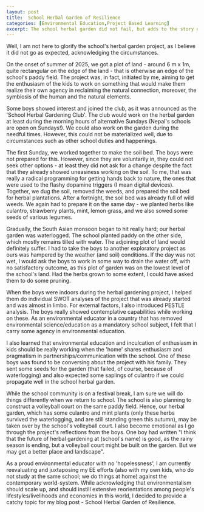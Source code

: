 ```yaml
---
layout: post
title:  School Herbal Garden of Resilience
categories: [Environmental Education,Project Based Learning]
excerpt: The school herbal garden did not fail, but adds to the story of social and ecological resilience.
---
```


Well, I am not here to glorify the school's herbal garden project, as I believe it did not go as expected, acknowledging the circumstances.

On the onset of summer of 2025, we got a plot of land - around 6 m x 1m, quite rectangular on the edge of the land - that is otherwise an edge of the school's paddy field. The project was, in fact, initiated by me, aiming to get the enthusiasm of the kids to work on something that would make them realize their own agency in reclaiming the natural connection, moreover, the symbiosis of the human and the natural elements. 

Some boys showed interest and joined the club, as it was announced as the 'School Herbal Gardening Club'. The club would work on the herbal garden at least during the morning hours of alternative Sundays (Nepal's schools are open on Sundays!). We could also work on the garden during the needful times. However, this could not be materialized well, due to circumstances such as other school duties and happenings.

The first Sunday, we worked together to make the soil bed. The boys were not prepared for this. However, since they are voluntarily in, they could not seek other options - at least they did not ask for a change despite the fact that they already showed uneasiness working on the soil. To me, that was really a radical programming for getting hands back to nature, the ones that were used to the flashy dopamine triggers (I mean digital devices). Together, we dug the soil, removed the weeds, and prepared the soil bed for herbal plantations. After a fortnight, the soil bed was already full of wild weeds. We again had to prepare it on the same day - we planted herbs like culantro, strawberry plants, mint, lemon grass, and we also sowed some seeds of various legumes.

Gradually, the South Asian monsoon began to hit really hard; our herbal garden was waterlogged. The school planted paddy on the other side, which mostly remains tilled with water. The adjoining plot of land would definitely suffer. I had to take the boys to another exploratory project as ours was hampered by the weather (and soil) conditions. If the day was not wet, I would ask the boys to work in some way to drain the water off, with no satisfactory outcome, as this plot of garden was on the lowest level of the school's land. Had the herbs grown to some extent, I could have asked them to do some pruning. 

When the boys were indoors during the herbal gardening project, I helped them do individual SWOT analyses of the project that was already started and was almost in limbo. For external factors, I also introduced PESTLE analysis. The boys really showed contemplative capabilities while working on these. As an environmental educator in a country that has removed environmental science/education as a mandatory school subject, I felt that I carry some agency in environmental education. 

I also learned that environmental education and inculcation of enthusiasm in kids should be really working when the 'home' shares enthusiasm and pragmatism in partnerships/communication with the school. One of these boys was found to be conversing about the project with his family. They sent some seeds for the garden (that failed, of course, because of waterlogging) and also expected some saplings of culantro if we could propagate well in the school herbal garden.

While the school community is on a festival break, I am sure we will do things differently when we return to school. The school is also planning to construct a volleyball court on the same paddy field. Hence, our herbal garden, which has some culantro and mint plants (only these herbs survived the waterlogging, and are still standing green this autumn), may be taken over by the school's volleyball court. I also become emotional as I go through the project's reflections from the boys. One boy had written "I think that the future of herbal gardening at (school's name) is good, as the rainy season is ending, but a volleyball court might be built on the garden. But we may get a better place and landscape".

As a proud environmental educator with no 'hopelessness', I am currently reevaluating and juxtaposing my EE efforts (also with my own kids, who do not study at the same school; we do things at home) against the contemporary world-system. While acknowledging that environmentalism should scale up, and should instill extensive reorientations among people's lifestyles/livelihoods and economies in this world, I decided to provide a catchy topic for my blog post - School Herbal Garden of Resilience.